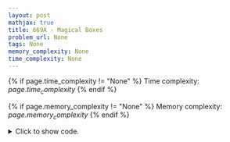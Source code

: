 ```yaml
---
layout: post
mathjax: true
title: 669A - Magical Boxes
problem_url: None
tags: None
memory_complexity: None
time_complexity: None
---
```




{% if page.time_complexity != "None" %}
Time complexity: ${{ page.time_complexity }}$
{% endif %}

{% if page.memory_complexity != "None" %}
Memory complexity: ${{ page.memory_complexity }}$
{% endif %}

<details>
<summary>
<p style="display:inline">Click to show code.</p>
</summary>
```cpp
{% raw %}
using namespace std;
using ll = long long;
using ii = pair<int, ll>;
using vii = vector<ii>;
inline ll iceil(ll a, ll b) { return (a + b - 1) / b; }
int main(void)
{
    int n;
    vii a;
    cin >> n;
    a.resize(n);
    for (auto &[k, c] : a)
        cin >> k >> c;
    sort(a.begin(), a.end());
    for (int i = 1; i < n; ++i)
    {
        int dk = a[i].first - a[i - 1].first;
        if (dk < 15)
            a[i].second =
                max(a[i].second, iceil(a[i - 1].second, (1LL << (2 * dk))));
    }
    do
    {
        auto [k, c] = a.back();
        a.emplace_back(k + 1, iceil(c, (1LL << 2)));
    } while (a.back().second != 1);
    cout << a.back().first << endl;
    return 0;
}

{% endraw %}
```
</details>

